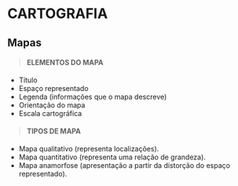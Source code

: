 # CARTOGRAFIA

## Mapas

> #### ELEMENTOS DO MAPA
* Título
* Espaço representado
* Legenda (informações que o mapa descreve)
* Orientação do mapa
* Escala cartográfica 

> #### TIPOS DE MAPA
* Mapa qualitativo (representa localizações).
* Mapa quantitativo (representa uma relação de grandeza).
* Mapa anamorfose (apresentação a partir da distorção do espaço representado).